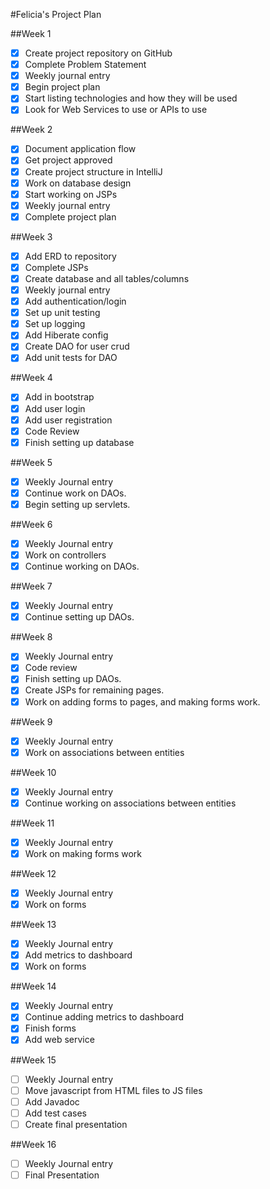 #Felicia's Project Plan

##Week 1
- [X] Create project repository on GitHub
- [X] Complete Problem Statement
- [X] Weekly journal entry
- [X] Begin project plan
- [X] Start listing technologies and how they will be used
- [X] Look for Web Services to use or APIs to use

##Week 2
- [X] Document application flow
- [X] Get project approved
- [X] Create project structure in IntelliJ
- [X] Work on database design
- [X] Start working on JSPs
- [X] Weekly journal entry
- [X] Complete project plan

##Week 3
- [X] Add ERD to repository
- [X] Complete JSPs
- [X] Create database and all tables/columns
- [X] Weekly journal entry
- [X] Add authentication/login
- [X] Set up unit testing
- [X] Set up logging
- [x] Add Hiberate config
- [X] Create DAO for user crud
- [X] Add unit tests for DAO

##Week 4
- [X] Add in bootstrap
- [X] Add user login
- [X] Add user registration
- [X] Code Review
- [X] Finish setting up database

##Week 5
- [X] Weekly Journal entry
- [X] Continue work on DAOs.
- [X] Begin setting up servlets.

##Week 6
- [X] Weekly Journal entry
- [X] Work on controllers
- [X] Continue working on DAOs.

##Week 7
- [X] Weekly Journal entry
- [X] Continue setting up DAOs. 

##Week 8
- [X] Weekly Journal entry
- [X] Code review
- [X] Finish setting up DAOs. 
- [X] Create JSPs for remaining pages.
- [X] Work on adding forms to pages, and making forms work. 

##Week 9
- [X] Weekly Journal entry
- [X] Work on associations between entities

##Week 10
- [X] Weekly Journal entry
- [X] Continue working on associations between entities

##Week 11
- [X] Weekly Journal entry
- [X] Work on making forms work

##Week 12
- [X] Weekly Journal entry
- [X] Work on forms

##Week 13
- [X] Weekly Journal entry
- [X] Add metrics to dashboard
- [X] Work on forms

##Week 14
- [X] Weekly Journal entry
- [X] Continue adding metrics to dashboard
- [X] Finish forms
- [X] Add web service

##Week 15
- [ ] Weekly Journal entry
- [ ] Move javascript from HTML files to JS files
- [ ] Add Javadoc
- [ ] Add test cases
- [ ] Create final presentation

##Week 16
- [ ] Weekly Journal entry
- [ ] Final Presentation
